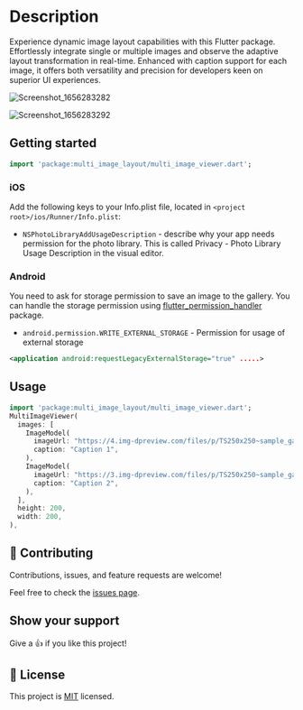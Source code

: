 <!--
This README describes the package. If you publish this package to pub.dev,
this README's contents appear on the landing page for your package.

For information about how to write a good package README, see the guide for
[writing package pages](https://dart.dev/guides/libraries/writing-package-pages).

For general information about developing packages, see the Dart guide for
[creating packages](https://dart.dev/guides/libraries/create-library-packages)
and the Flutter guide for
[developing packages and plugins](https://flutter.dev/developing-packages).
-->

# Description

Experience dynamic image layout capabilities with this Flutter package.
Effortlessly integrate single or multiple images and observe the adaptive layout transformation in real-time.
Enhanced with caption support for each image, it offers both versatility and precision for developers keen on superior UI experiences.

![Screenshot_1656283282](https://user-images.githubusercontent.com/45544067/175837492-d73e2493-64d4-402d-aa98-1e87ddb70942.png)

![Screenshot_1656283292](https://user-images.githubusercontent.com/45544067/175837509-accf5250-e616-46df-979a-ae0f4ea85133.png)

## Getting started

```dart
import 'package:multi_image_layout/multi_image_viewer.dart';
```

### iOS

Add the following keys to your Info.plist file, located in `<project root>/ios/Runner/Info.plist`:

- `NSPhotoLibraryAddUsageDescription` - describe why your app needs permission for the photo library. This is called Privacy - Photo Library Usage Description in the visual editor.

### Android

You need to ask for storage permission to save an image to the gallery. You can handle the storage permission using [flutter_permission_handler](https://pub.dev/packages/permission_handler) package.

- `android.permission.WRITE_EXTERNAL_STORAGE` - Permission for usage of external storage

```xml
<application android:requestLegacyExternalStorage="true" .....>
```

## Usage

```dart
import 'package:multi_image_layout/multi_image_viewer.dart';
MultiImageViewer(
  images: [
    ImageModel(
      imageUrl: "https://4.img-dpreview.com/files/p/TS250x250~sample_galleries/3800753625/4684313123.jpg",
      caption: "Caption 1",
    ),
    ImageModel(
      imageUrl: "https://3.img-dpreview.com/files/p/TS250x250~sample_galleries/3800753625/8719688791.jpg",
      caption: "Caption 2",
    ),
  ],
  height: 200,
  width: 200,
),
```

## 🤝 Contributing

Contributions, issues, and feature requests are welcome!

Feel free to check the [issues page](../../issues/).

## Show your support

Give a 👍 if you like this project!

## 📝 License

This project is [MIT](./LICENSE) licensed.
